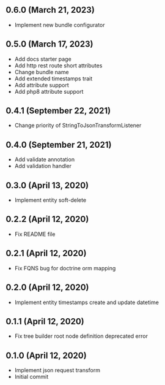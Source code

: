 ## 0.6.0 (March 21, 2023)
  - Implement new bundle configurator

## 0.5.0 (March 17, 2023)
  - Add docs starter page
  - Add http rest route short attributes
  - Change bundle name
  - Add extended timestamps trait
  - Add attribute support
  - Add php8 attribute support

## 0.4.1 (September 22, 2021)
  - Change priority of StringToJsonTransformListener

## 0.4.0 (September 21, 2021)
  - Add validate annotation
  - Add validation handler

## 0.3.0 (April 13, 2020)
  - Implement entity soft-delete

## 0.2.2 (April 12, 2020)
  - Fix README file

## 0.2.1 (April 12, 2020)
  - Fix FQNS bug for doctrine orm mapping

## 0.2.0 (April 12, 2020)
  - Implement entity timestamps create and update datetime

## 0.1.1 (April 12, 2020)
  - Fix tree builder root node definition deprecated error

## 0.1.0 (April 12, 2020)
  - Implement json request transform
  - Initial commit

